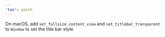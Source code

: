 ```yaml
---
'tao': patch
---
```


On macOS, add `set_fullsize_content_view` and `set_titlebar_transparent` to `Window` to set the title bar style.
